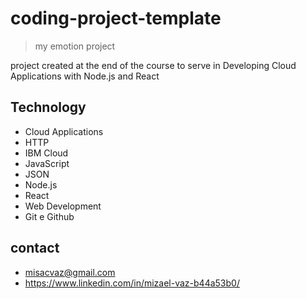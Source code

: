 # coding-project-template

> my emotion project

project created at the end of the course to serve in Developing Cloud Applications with Node.js and React



## Technology

- Cloud Applications
- HTTP
- IBM Cloud
- JavaScript
- JSON
- Node.js
- React
- Web Development
- Git e Github

## contact

- misacvaz@gmail.com
- https://www.linkedin.com/in/mizael-vaz-b44a53b0/

